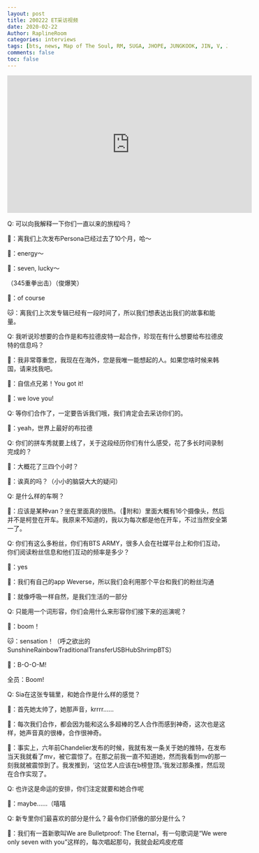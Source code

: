 ```yaml
---
layout: post
title: 200222 ET采访视频
date: 2020-02-22
Author: RaplineRoom
categories: interviews
tags: [bts, news, Map of The Soul, RM, SUGA, JHOPE, JUNGKOOK, JIN, V, JIMIN, 金南俊, 闵玧其, 郑号锡, 金硕珍, 朴智旻, 金泰亨, 田柾国, 新闻, 7, Interviews, 采访]
comments: false
toc: false
---
```




<iframe width="560" height="315" src="https://www.youtube.com/embed/oHEjhDiG7ts" frameborder="0" allow="accelerometer; autoplay; encrypted-media; gyroscope; picture-in-picture" allowfullscreen></iframe>

Q: 可以向我解释一下你们一直以来的旅程吗？

🐨：离我们上次发布Persona已经过去了10个月，哈～

🐰：energy～

🦌：seven, lucky～

（345重拳出击）（俊爆笑）

🐨：of course

🐱：离我们上次发专辑已经有一段时间了，所以我们想表达出我们的故事和能量。

Q: 我听说珍想要的合作是和布拉德皮特一起合作，珍现在有什么想要给布拉德皮特的信息吗？

🦙：我非常尊重您，我现在在海外，您是我唯一能想起的人。如果您啥时候来韩国，请来找我吧。

🐨：自信点兄弟！You got it!

🐤：we love you!

Q: 等你们合作了，一定要告诉我们哦，我们肯定会去采访你们的。

🐨：yeah，世界上最好的布拉德

Q: 你们的拼车秀就要上线了，关于这段经历你们有什么感受，花了多长时间录制完成的？

🐨：大概花了三四个小时？

🐰：诶真的吗？（小小的脑袋大大的疑问）

Q: 是什么样的车啊？

🐨：应该是某种van？坐在里面真的很热。（🐰附和）里面大概有16个摄像头，然后并不是柯登在开车。我原来不知道的，我以为每次都是他在开车，不过当然安全第一了。

Q: 你们有这么多粉丝，你们有BTS ARMY，很多人会在社媒平台上和你们互动，你们阅读粉丝信息和他们互动的频率是多少？

🦌：yes

🐯：我们有自己的app Weverse，所以我们会利用那个平台和我们的粉丝沟通

🐨：就像呼吸一样自然，是我们生活的一部分

Q: 只能用一个词形容，你们会用什么来形容你们接下来的巡演呢？

🐤：boom！

🐱：sensation！（呼之欲出的SunshineRainbowTraditionalTransferUSBHubShrimpBTS）

🐨：B-O-O-M! 

全员：Boom!

Q: Sia在这张专辑里，和她合作是什么样的感觉？

🐰：首先她太帅了，她那声音，krrrr……

🦌：每次我们合作，都会因为能和这么多超棒的艺人合作而感到神奇，这次也是这样，她声音真的很棒，合作很神奇。

🐨：事实上，六年前Chandelier发布的时候，我就有发一条关于她的推特，在发布当天我就看了mv，被它震惊了。在那之前我一直不知道她，然而我看到mv的那一刻我就被震惊到了。我发推到，‘这位艺人应该在b榜登顶。’我发过那条推，然后现在合作实现了。

Q: 也许这是命运的安排，你们注定就要和她合作呢

🐨：maybe……（嘻嘻

Q: 新专里你们最喜欢的部分是什么？最令你们骄傲的部分是什么？

🐤：我们有一首新歌叫We are Bulletproof: The Eternal，有一句歌词是“We were only seven with you”这样的，每次唱起那句，我就会起鸡皮疙瘩